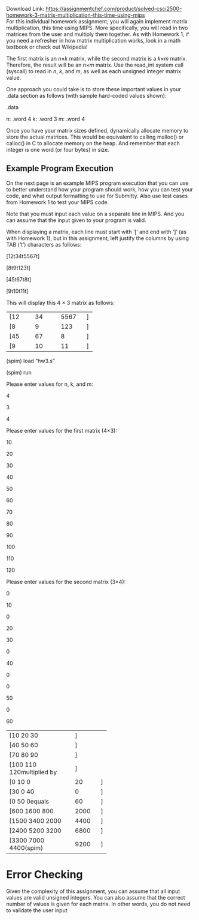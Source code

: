Download Link: https://assignmentchef.com/product/solved-csci2500-homework-3-matrix-multiplication-this-time-using-mips
<br>
For this individual homework assignment, you will again implement matrix multiplication, this time using MIPS. More specifically, you will read in two matrices from the user and multiply them together. As with Homework 1, if you need a refresher in how matrix multiplication works, look in a math textbook or check out Wikipedia!

The first matrix is an <em>n</em>×<em>k </em>matrix, while the second matrix is a <em>k</em>×<em>m </em>matrix. Therefore, the result will be an <em>n</em>×<em>m </em>matrix. Use the read_int system call (syscall) to read in <em>n</em>, <em>k</em>, and <em>m</em>, as well as each unsigned integer matrix value.

One approach you could take is to store these important values in your .data section as follows (with sample hard-coded values shown):

.data

n:            .word 4 k:            .word 3 m:                .word 4

Once you have your matrix sizes defined, dynamically allocate memory to store the actual matrices. This would be equivalent to calling malloc() or calloc() in C to allocate memory on the heap. And remember that each integer is one word (or four bytes) in size.

<h2>Example Program Execution</h2>

On the next page is an example MIPS program execution that you can use to better understand how your program should work, how you can test your code, and what output formatting to use for Submitty. Also use test cases from Homework 1 to test your MIPS code.

Note that you must input each value on a separate line in MIPS. And you can assume that the input given to your program is valid.

When displaying a matrix, each line must start with ‘[’ and end with ‘]’ (as with Homework 1), but in this assignment, left justify the columns by using TAB (‘t’) characters as follows:

[12t34t5567t]

[8t9t123t]

[45t67t8t]

[9t10t11t]

This will display this 4 × 3 matrix as follows:

<table width="0">

 <tbody>

  <tr>

   <td width="53">[12</td>

   <td width="53">34</td>

   <td width="53">5567</td>

   <td width="8">]</td>

  </tr>

  <tr>

   <td width="53">[8</td>

   <td width="53">9</td>

   <td width="53">123</td>

   <td width="8">]</td>

  </tr>

  <tr>

   <td width="53">[45</td>

   <td width="53">67</td>

   <td width="53">8</td>

   <td width="8">]</td>

  </tr>

  <tr>

   <td width="53">[9</td>

   <td width="53">10</td>

   <td width="53">11</td>

   <td width="8">]</td>

  </tr>

 </tbody>

</table>







(spim) load “hw3.s”

(spim) run

Please enter values for n, k, and m:

4

3

4

Please enter values for the first matrix (4×3):

10

20

30

40

50

60

70

80

90

100

110

120

Please enter values for the second matrix (3×4):

0

10

0

20

30

0

40

0

0

50

0

60

<table width="0">

 <tbody>

  <tr>

   <td width="160">[10            20             30</td>

   <td width="53">]</td>

   <td width="8"> </td>

  </tr>

  <tr>

   <td width="160">[40            50             60</td>

   <td width="53">]</td>

   <td width="8"> </td>

  </tr>

  <tr>

   <td width="160">[70            80             90</td>

   <td width="53">]</td>

   <td width="8"> </td>

  </tr>

  <tr>

   <td width="160">[100          110           120multiplied by</td>

   <td width="53">]</td>

   <td width="8"> </td>

  </tr>

  <tr>

   <td width="160">[0              10             0</td>

   <td width="53">20</td>

   <td width="8">]</td>

  </tr>

  <tr>

   <td width="160">[30            0                40</td>

   <td width="53">0</td>

   <td width="8">]</td>

  </tr>

  <tr>

   <td width="160">[0              50             0equals</td>

   <td width="53">60</td>

   <td width="8">]</td>

  </tr>

  <tr>

   <td width="160">[600          1600        800</td>

   <td width="53">2000</td>

   <td width="8">]</td>

  </tr>

  <tr>

   <td width="160">[1500 3400               2000</td>

   <td width="53">4400</td>

   <td width="8">]</td>

  </tr>

  <tr>

   <td width="160">[2400 5200               3200</td>

   <td width="53">6800</td>

   <td width="8">]</td>

  </tr>

  <tr>

   <td width="160">[3300 7000               4400(spim)</td>

   <td width="53">9200</td>

   <td width="8">]</td>

  </tr>

 </tbody>

</table>

<h1>Error Checking</h1>

Given the complexity of this assignment, you can assume that all input values are valid unsigned integers. You can also assume that the correct number of values is given for each matrix. In other words, you do not need to validate the user input